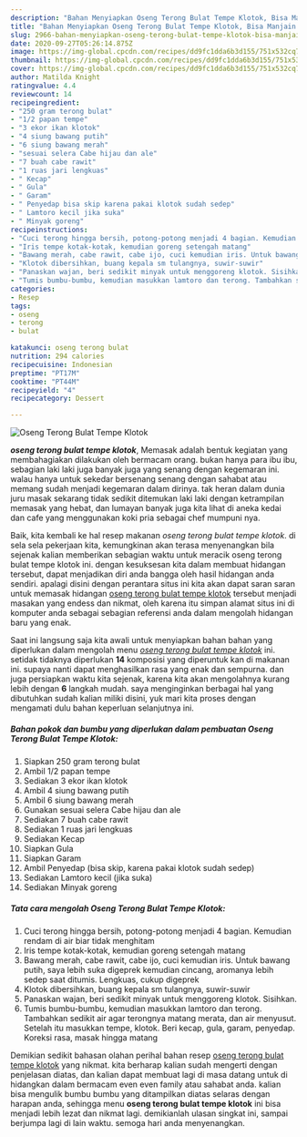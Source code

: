 ```yaml
---
description: "Bahan Menyiapkan Oseng Terong Bulat Tempe Klotok, Bisa Manjain Lidah"
title: "Bahan Menyiapkan Oseng Terong Bulat Tempe Klotok, Bisa Manjain Lidah"
slug: 2966-bahan-menyiapkan-oseng-terong-bulat-tempe-klotok-bisa-manjain-lidah
date: 2020-09-27T05:26:14.875Z
image: https://img-global.cpcdn.com/recipes/dd9fc1dda6b3d155/751x532cq70/oseng-terong-bulat-tempe-klotok-foto-resep-utama.jpg
thumbnail: https://img-global.cpcdn.com/recipes/dd9fc1dda6b3d155/751x532cq70/oseng-terong-bulat-tempe-klotok-foto-resep-utama.jpg
cover: https://img-global.cpcdn.com/recipes/dd9fc1dda6b3d155/751x532cq70/oseng-terong-bulat-tempe-klotok-foto-resep-utama.jpg
author: Matilda Knight
ratingvalue: 4.4
reviewcount: 14
recipeingredient:
- "250 gram terong bulat"
- "1/2 papan tempe"
- "3 ekor ikan klotok"
- "4 siung bawang putih"
- "6 siung bawang merah"
- "sesuai selera Cabe hijau dan ale"
- "7 buah cabe rawit"
- "1 ruas jari lengkuas"
- " Kecap"
- " Gula"
- " Garam"
- " Penyedap bisa skip karena pakai klotok sudah sedep"
- " Lamtoro kecil jika suka"
- " Minyak goreng"
recipeinstructions:
- "Cuci terong hingga bersih, potong-potong menjadi 4 bagian. Kemudian rendam di air biar tidak menghitam"
- "Iris tempe kotak-kotak, kemudian goreng setengah matang"
- "Bawang merah, cabe rawit, cabe ijo, cuci kemudian iris. Untuk bawang putih, saya lebih suka digeprek kemudian cincang, aromanya lebih sedep saat ditumis. Lengkuas, cukup digeprek"
- "Klotok dibersihkan, buang kepala sm tulangnya, suwir-suwir"
- "Panaskan wajan, beri sedikit minyak untuk menggoreng klotok. Sisihkan."
- "Tumis bumbu-bumbu, kemudian masukkan lamtoro dan terong. Tambahkan sedikit air agar terongnya matang merata, dan air menyusut. Setelah itu masukkan tempe, klotok. Beri kecap, gula, garam, penyedap. Koreksi rasa, masak hingga matang"
categories:
- Resep
tags:
- oseng
- terong
- bulat

katakunci: oseng terong bulat 
nutrition: 294 calories
recipecuisine: Indonesian
preptime: "PT17M"
cooktime: "PT44M"
recipeyield: "4"
recipecategory: Dessert

---
```



![Oseng Terong Bulat Tempe Klotok](https://img-global.cpcdn.com/recipes/dd9fc1dda6b3d155/751x532cq70/oseng-terong-bulat-tempe-klotok-foto-resep-utama.jpg)

<b><i>oseng terong bulat tempe klotok</i></b>, Memasak adalah bentuk kegiatan yang membahagiakan dilakukan oleh bermacam orang. bukan hanya para ibu ibu, sebagian laki laki juga banyak juga yang senang dengan kegemaran ini. walau hanya untuk sekedar bersenang senang dengan sahabat atau memang sudah menjadi kegemaran dalam dirinya. tak heran dalam dunia juru masak sekarang tidak sedikit ditemukan laki laki dengan ketrampilan memasak yang hebat, dan lumayan banyak juga kita lihat di aneka kedai dan cafe yang menggunakan koki pria sebagai chef mumpuni nya.

Baik, kita kembali ke hal resep makanan <i>oseng terong bulat tempe klotok</i>. di sela sela pekerjaan kita, kemungkinan akan terasa menyenangkan bila sejenak kalian memberikan sebagian waktu untuk meracik oseng terong bulat tempe klotok ini. dengan kesuksesan kita dalam membuat hidangan tersebut, dapat menjadikan diri anda bangga oleh hasil hidangan anda sendiri. apalagi disini dengan perantara situs ini kita akan dapat saran saran untuk memasak hidangan <u>oseng terong bulat tempe klotok</u> tersebut menjadi masakan yang endess dan nikmat, oleh karena itu simpan alamat situs ini di komputer anda sebagai sebagian referensi anda dalam mengolah hidangan baru yang enak.




Saat ini langsung saja kita awali untuk menyiapkan bahan bahan yang diperlukan dalam mengolah menu <u><i>oseng terong bulat tempe klotok</i></u> ini. setidak tidaknya diperlukan <b>14</b> komposisi yang diperuntuk kan di makanan ini. supaya nanti dapat menghasilkan rasa yang enak dan sempurna. dan juga persiapkan waktu kita sejenak, karena kita akan mengolahnya kurang lebih dengan <b>6</b> langkah mudah. saya menginginkan berbagai hal yang dibutuhkan sudah kalian miliki disini, yuk mari kita proses dengan mengamati dulu bahan keperluan selanjutnya ini.

<!--inarticleads1-->

##### Bahan pokok dan bumbu yang diperlukan dalam pembuatan Oseng Terong Bulat Tempe Klotok:

1. Siapkan 250 gram terong bulat
1. Ambil 1/2 papan tempe
1. Sediakan 3 ekor ikan klotok
1. Ambil 4 siung bawang putih
1. Ambil 6 siung bawang merah
1. Gunakan sesuai selera Cabe hijau dan ale
1. Sediakan 7 buah cabe rawit
1. Sediakan 1 ruas jari lengkuas
1. Sediakan  Kecap
1. Siapkan  Gula
1. Siapkan  Garam
1. Ambil  Penyedap (bisa skip, karena pakai klotok sudah sedep)
1. Sediakan  Lamtoro kecil (jika suka)
1. Sediakan  Minyak goreng




<!--inarticleads2-->

##### Tata cara mengolah Oseng Terong Bulat Tempe Klotok:

1. Cuci terong hingga bersih, potong-potong menjadi 4 bagian. Kemudian rendam di air biar tidak menghitam
1. Iris tempe kotak-kotak, kemudian goreng setengah matang
1. Bawang merah, cabe rawit, cabe ijo, cuci kemudian iris. Untuk bawang putih, saya lebih suka digeprek kemudian cincang, aromanya lebih sedep saat ditumis. Lengkuas, cukup digeprek
1. Klotok dibersihkan, buang kepala sm tulangnya, suwir-suwir
1. Panaskan wajan, beri sedikit minyak untuk menggoreng klotok. Sisihkan.
1. Tumis bumbu-bumbu, kemudian masukkan lamtoro dan terong. Tambahkan sedikit air agar terongnya matang merata, dan air menyusut. Setelah itu masukkan tempe, klotok. Beri kecap, gula, garam, penyedap. Koreksi rasa, masak hingga matang




Demikian sedikit bahasan olahan perihal bahan resep <u>oseng terong bulat tempe klotok</u> yang nikmat. kita berharap kalian sudah mengerti dengan penjelasan diatas, dan kalian dapat membuat lagi di masa datang untuk di hidangkan dalam bermacam even even family atau sahabat anda. kalian bisa mengulik bumbu bumbu yang ditampilkan diatas selaras dengan harapan anda, sehingga menu <b>oseng terong bulat tempe klotok</b> ini bisa menjadi lebih lezat dan nikmat lagi. demikianlah ulasan singkat ini, sampai berjumpa lagi di lain waktu. semoga hari anda menyenangkan.
